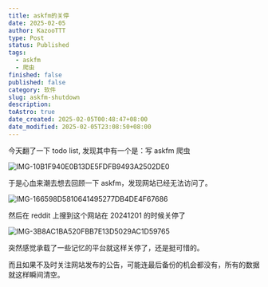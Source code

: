```yaml
---
title: askfm的关停
date: 2025-02-05
author: KazooTTT
type: Post
status: Published
tags:
  - askfm
  - 爬虫
finished: false
published: false
category: 软件
slug: askfm-shutdown
description: 
toAstro: true
date_created: 2025-02-05T00:48:47+08:00
date_modified: 2025-02-05T23:08:50+08:00
---
```


今天翻了一下 todo list, 发现其中有一个是：写 askfm 爬虫

![IMG-10B1F940E0B13DE5FDFB9493A2502DE0](https://pictures.kazoottt.top/2025/02/20250205-IMG-10B1F940E0B13DE5FDFB9493A2502DE0.png)

于是心血来潮去想去回顾一下 askfm，发现网站已经无法访问了。

![IMG-166598D5810641495277DB4DE4F67686](https://pictures.kazoottt.top/2025/02/20250205-IMG-166598D5810641495277DB4DE4F67686.png)

然后在 reddit 上搜到这个网站在 20241201 的时候关停了

![IMG-3B8AC1BA520FBB7E13D5029AC1D59765](https://pictures.kazoottt.top/2025/02/20250205-IMG-3B8AC1BA520FBB7E13D5029AC1D59765.png)

突然感觉承载了一些记忆的平台就这样关停了，还是挺可惜的。

而且如果不及时关注网站发布的公告，可能连最后备份的机会都没有，所有的数据就这样瞬间清空。
